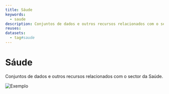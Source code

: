 ```yaml
---
title: Sáude
keywords:
  - saude
description: Conjuntos de dados e outros recursos relacionados com o sector da Saúde.
reuses:
datasets:
  - tag#saude
---
```

# Sáude

Conjuntos de dados e outros recursos relacionados com o sector da Saúde.

![Exemplo](https://raw.githubusercontent.com/amagovpt/docs.dados.gov.pt/master/img/em_construcao.jpg)

